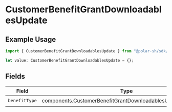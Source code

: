 # CustomerBenefitGrantDownloadablesUpdate

## Example Usage

```typescript
import { CustomerBenefitGrantDownloadablesUpdate } from "@polar-sh/sdk/models/components";

let value: CustomerBenefitGrantDownloadablesUpdate = {};
```

## Fields

| Field                                                                                                                                          | Type                                                                                                                                           | Required                                                                                                                                       | Description                                                                                                                                    |
| ---------------------------------------------------------------------------------------------------------------------------------------------- | ---------------------------------------------------------------------------------------------------------------------------------------------- | ---------------------------------------------------------------------------------------------------------------------------------------------- | ---------------------------------------------------------------------------------------------------------------------------------------------- |
| `benefitType`                                                                                                                                  | [components.CustomerBenefitGrantDownloadablesUpdateBenefitType](../../models/components/customerbenefitgrantdownloadablesupdatebenefittype.md) | :heavy_check_mark:                                                                                                                             | N/A                                                                                                                                            |